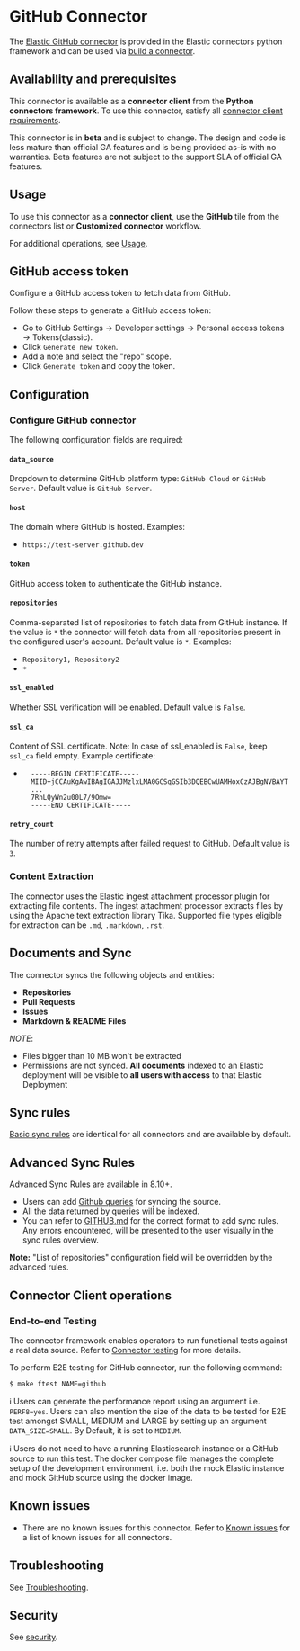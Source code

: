 # GitHub Connector

The [Elastic GitHub connector](../connectors/sources/github.py) is provided in the Elastic connectors python framework and can be used via [build a connector](https://www.elastic.co/guide/en/enterprise-search/current/build-connector.html).

## Availability and prerequisites

This connector is available as a **connector client** from the **Python connectors framework**. To use this connector, satisfy all [connector client requirements](https://www.elastic.co/guide/en/enterprise-search/master/build-connector.html).

This connector is in **beta** and is subject to change. The design and code is less mature than official GA features and is being provided as-is with no warranties. Beta features are not subject to the support SLA of official GA features.

## Usage

To use this connector as a **connector client**, use the **GitHub** tile from the connectors list or **Customized connector** workflow.

For additional operations, see [Usage](https://www.elastic.co/guide/en/enterprise-search/master/connectors-usage.html).

## GitHub access token

Configure a GitHub access token to fetch data from GitHub. 

Follow these steps to generate a GitHub access token:
 - Go to GitHub Settings → Developer settings → Personal access tokens → Tokens(classic).
 - Click `Generate new token`.
 - Add a note and select the "repo" scope.
 - Click `Generate token` and copy the token.

## Configuration

### Configure GitHub connector

The following configuration fields are required:

#### `data_source`

Dropdown to determine GitHub platform type: `GitHub Cloud` or `GitHub Server`. Default value is `GitHub Server`.

#### `host`

The domain where GitHub is hosted. Examples:

- `https://test-server.github.dev`

#### `token`

GitHub access token to authenticate the GitHub instance.

#### `repositories`

Comma-separated list of repositories to fetch data from GitHub instance. If the value is `*` the connector will fetch data from all repositories present in the configured user's account. Default value is `*`. Examples:

- `Repository1, Repository2`
- `*`

#### `ssl_enabled`

Whether SSL verification will be enabled. Default value is `False`.

#### `ssl_ca`

Content of SSL certificate. Note: In case of ssl_enabled is `False`, keep `ssl_ca` field empty. Example certificate:

- ```
    -----BEGIN CERTIFICATE-----
    MIID+jCCAuKgAwIBAgIGAJJMzlxLMA0GCSqGSIb3DQEBCwUAMHoxCzAJBgNVBAYT
    ...
    7RhLQyWn2u00L7/9Omw=
    -----END CERTIFICATE-----
    ```

#### `retry_count`

The number of retry attempts after failed request to GitHub. Default value is `3`.

### Content Extraction

The connector uses the Elastic ingest attachment processor plugin for extracting file contents. The ingest attachment processor extracts files by using the Apache text extraction library Tika. Supported file types eligible for extraction can be `.md`, `.markdown`, `.rst`.

## Documents and Sync

The connector syncs the following objects and entities:
- **Repositories**
- **Pull Requests**
- **Issues**
- **Markdown & README Files**

*NOTE*:
- Files bigger than 10 MB won't be extracted
- Permissions are not synced. **All documents** indexed to an Elastic deployment will be visible to **all users with access** to that Elastic Deployment

## Sync rules

[Basic sync rules](https://www.elastic.co/guide/en/enterprise-search/current/sync-rules.html#sync-rules-basic) are identical for all connectors and are available by default.

## Advanced Sync Rules

Advanced Sync Rules are available in 8.10+.

- Users can add [Github queries](https://docs.github.com/en/search-github/searching-on-github/searching-issues-and-pull-requests) for syncing the source.
- All the data returned by queries will be indexed.
- You can refer to [GITHUB.md](../connectors/docs/sync-rules/GITHUB.md) for the correct format to add sync rules. Any errors encountered, will be presented to the user visually in the sync rules overview.

**Note:** "List of repositories" configuration field will be overridden by the advanced rules.

## Connector Client operations

### End-to-end Testing

The connector framework enables operators to run functional tests against a real data source. Refer to [Connector testing](https://www.elastic.co/guide/en/enterprise-search/master/build-connector.html#build-connector-testing) for more details.

To perform E2E testing for GitHub connector, run the following command:

```shell
$ make ftest NAME=github
```

ℹ️ Users can generate the performance report using an argument i.e. `PERF8=yes`. Users can also mention the size of the data to be tested for E2E test amongst SMALL, MEDIUM and LARGE by setting up an argument `DATA_SIZE=SMALL`. By Default, it is set to `MEDIUM`.

ℹ️ Users do not need to have a running Elasticsearch instance or a GitHub source to run this test. The docker compose file manages the complete setup of the development environment, i.e. both the mock Elastic instance and mock GitHub source using the docker image.

## Known issues

- There are no known issues for this connector. Refer to [Known issues](https://www.elastic.co/guide/en/enterprise-search/master/connectors-known-issues.html) for a list of known issues for all connectors.

## Troubleshooting

See [Troubleshooting](https://www.elastic.co/guide/en/enterprise-search/master/connectors-troubleshooting.html).

## Security

See [security](https://www.elastic.co/guide/en/enterprise-search/master/connectors-security.html).
